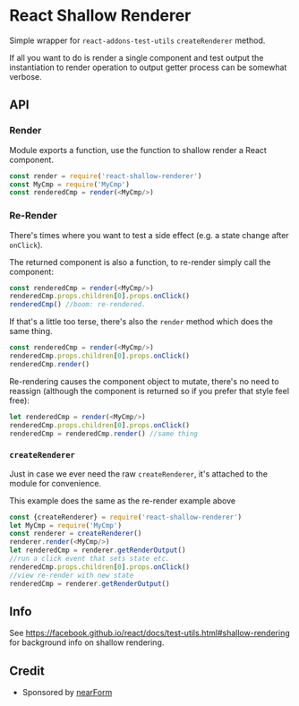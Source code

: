# React Shallow Renderer

Simple wrapper for `react-addons-test-utils`
`createRenderer` method. 

If all you want to do is render a single component 
and test output the instantiation to render operation
to output getter process can be somewhat verbose.

## API

### Render

Module exports a function, use the function to shallow
render a React component.

```js
const render = require('react-shallow-renderer')
const MyCmp = require('MyCmp')
const renderedCmp = render(<MyCmp/>)
```

### Re-Render

There's times where you want to test a side effect
(e.g. a state change after `onClick`). 

The returned component is also a function, to 
re-render simply call the component:

```js
const renderedCmp = render(<MyCmp/>)
renderedCmp.props.children[0].props.onClick()
renderedCmp() //boom: re-rendered.
```

If that's a little too terse, there's also the
`render` method which does the same thing.

```js
const renderedCmp = render(<MyCmp/>)
renderedCmp.props.children[0].props.onClick()
renderedCmp.render()
```

Re-rendering causes the component object to mutate,
there's no need to reassign (although the component 
is returned so if you prefer that style feel free):

```js
let renderedCmp = render(<MyCmp/>)
renderedCmp.props.children[0].props.onClick()
renderedCmp = renderedCmp.render() //same thing
```

### `createRenderer`

Just in case we ever need the raw `createRenderer`, it's attached
to the module for convenience.

This example does the same as the re-render example above

```js
const {createRenderer} = require('react-shallow-renderer')
let MyCmp = require('MyCmp')
const renderer = createRenderer()
renderer.render(<MyCmp/>)
let renderedCmp = renderer.getRenderOutput()
//run a click event that sets state etc.
renderedCmp.props.children[0].props.onClick()
//view re-render with new state
renderedCmp = renderer.getRenderOutput()
```


## Info
See <https://facebook.github.io/react/docs/test-utils.html#shallow-rendering> for background info on shallow rendering.

## Credit

* Sponsored by [nearForm](http://nearform.com)